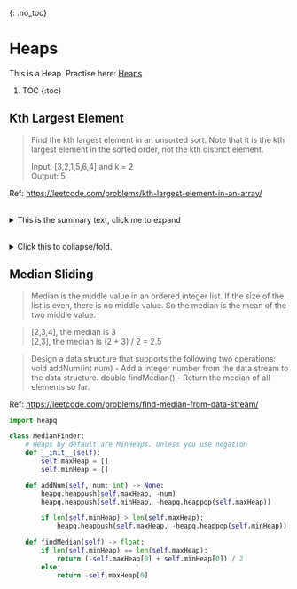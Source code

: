 {: .no_toc}
# Heaps
This is a Heap. Practise here: [Heaps](https://leetcode.com/list?selectedList=9duvlo7t)

1. TOC
{:toc}

## Kth Largest Element

> Find the kth largest element in an unsorted sort. Note that it is the kth largest element in the sorted order, not the kth distinct element.
>
> Input: [3,2,1,5,6,4] and k = 2 <BR>
> Output: 5

Ref: https://leetcode.com/problems/kth-largest-element-in-an-array/

<BR>
<details>
  <summary markdown="span">
    This is the summary text, click me to expand</summary>

    ```python
    import heapq
    class Solution:
        def findKthLargest(self, nums, k):
            h = []
            for n in nums:
                heapq.heappush(h, -n)
            i = 1
            tmp = None
            while i <= k:
                tmp = -heapq.heappop(h)
                i += 1
    
            return tmp
    
    ```

</details>
<BR>

<p>
<details>
<summary>Click this to collapse/fold.</summary>

These details <em>remain</em> <strong>hidden</strong> until expanded.

<pre><code>1231232</code></pre>

</details>
</p>

## Median Sliding

> Median is the middle value in an ordered integer list.
If the size of the list is even, there is no middle value.
So the median is the mean of the two middle value.

> [2,3,4], the median is 3<BR>
> [2,3], the median is (2 + 3) / 2 = 2.5

> Design a data structure that supports the following two operations:
> void addNum(int num) - Add a integer number from the data stream to the data structure.
> double findMedian() - Return the median of all elements so far.

Ref: https://leetcode.com/problems/find-median-from-data-stream/

```python
import heapq

class MedianFinder:
    # Heaps by default are MinHeaps. Unless you use negation
    def __init__(self):
        self.maxHeap = []
        self.minHeap = []

    def addNum(self, num: int) -> None:
        heapq.heappush(self.maxHeap, -num)
        heapq.heappush(self.minHeap, -heapq.heappop(self.maxHeap))

        if len(self.minHeap) > len(self.maxHeap):
            heapq.heappush(self.maxHeap, -heapq.heappop(self.minHeap))

    def findMedian(self) -> float:
        if len(self.minHeap) == len(self.maxHeap):
            return (-self.maxHeap[0] + self.minHeap[0]) / 2
        else:
            return -self.maxHeap[0]

```

